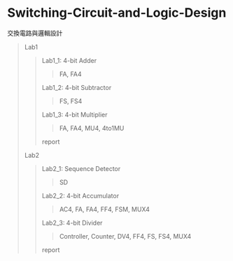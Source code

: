 # Switching-Circuit-and-Logic-Design
交換電路與邏輯設計
>Lab1
>>Lab1_1: 4-bit Adder
>>>FA, FA4
>>>
>>Lab1_2: 4-bit Subtractor
>>>FS, FS4
>>>
>>Lab1_3: 4-bit Multiplier
>>>FA, FA4, MU4, 4to1MU
>>>
>>report
>>
>Lab2
>>Lab2_1: Sequence Detector
>>>SD
>>>
>>Lab2_2: 4-bit Accumulator
>>>AC4, FA, FA4, FF4, FSM, MUX4
>>>
>>Lab2_3: 4-bit Divider
>>>Controller, Counter, DV4, FF4, FS, FS4, MUX4
>>>
>>report
